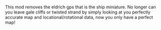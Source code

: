 ﻿This mod removes the eldrich gps that is the ship miniature. No longer can you leave gale cliffs or twisted strand by simply looking at you perfectly accurate map and locational/rotational data, now you only have a perfect map!